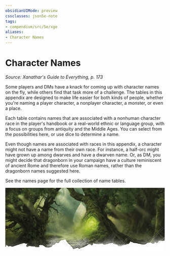 ```yaml
---
obsidianUIMode: preview
cssclasses: json5e-note
tags:
- compendium/src/5e/xge
aliases:
- Character Names
---
```

# Character Names
*Source: Xanathar's Guide to Everything, p. 173* 

Some players and DMs have a knack for coming up with  character names on the fly, while others find that task  more of a challenge. The tables in this appendix are  designed to make life easier for both kinds of people,  whether you're naming a player character, a nonplayer  character, a monster, or even a place.

Each table contains names that are associated with  a nonhuman character race in the player's handbook or a real-world ethnic or language group, with a focus  on groups from antiquity and the Middle Ages. You can select from the possibilities here, or use dice to determine a name.

Even though names are associated with races in this  appendix, a character might not have a name from their  own race. For instance, a half-orc might have grown up  among dwarves and have a dwarven name. Or, as DM,  you might decide that dragonborn in your campaign  have a culture reminiscent of ancient Rome and therefore use Roman names, rather than the dragonborn names suggested here.

See the names page for the full collection of name tables.

![](/3-Mechanics/CLI/books/xanathars-guide-to-everything/img/ab001.webp#center)